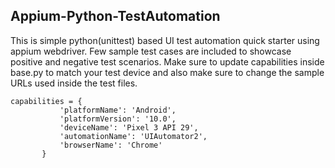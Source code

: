 ## Appium-Python-TestAutomation
This is simple python(unittest) based UI test automation quick starter using appium webdriver. Few sample test cases are included to showcase positive and negative test scenarios. Make sure to update capabilities inside base.py to match your test device and also make sure to change the sample URLs used inside the test files.


 ```
 capabilities = {
            'platformName': 'Android',
            'platformVersion': '10.0',
            'deviceName': 'Pixel 3 API 29',
            'automationName': 'UIAutomator2',
            'browserName': 'Chrome'
        }
```
